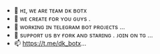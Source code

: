 - 👋 ʜɪ, ᴡᴇ ᴀʀᴇ ᴛᴇᴀᴍ ᴅᴋ ʙᴏᴛx
- 👀 ᴡᴇ ᴄʀᴇᴀᴛᴇ ғᴏʀ ʏᴏᴜ ɢᴜʏs .
- 🌱 ᴡᴏʀᴋɪɴɢ ɪɴ ᴛᴇʟᴇɢʀᴀᴍ ʙᴏᴛ ᴘʀᴏᴊᴇᴄᴛs ...
- 💞️ sᴜᴘᴘᴏʀᴛ ᴜs ʙʏ ғᴏʀᴋ ᴀɴᴅ sᴛᴀʀɪɴɢ . ᴊᴏɪɴ ᴏɴ ᴛɢ ...
- 📫 https://t.me/dk_botx...

<!---
DKBOTxTG/DKBOTxTG is a ✨ special ✨ repository because its `README.md` (this file) appears on your GitHub profile.
You can click the Preview link to take a look at your changes.
--->
